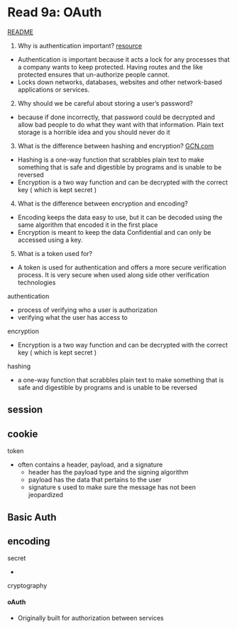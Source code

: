 # Read 9a: OAuth

[README](/README.md)

1. Why is authentication important? [resource](https://searchsecurity.techtarget.com/definition/authentication#:~:text=Authentication%20is%20important%20because%20it,network%2Dbased%20applications%20or%20services.)

- Authentication is important because it acts a lock for any processes that a company wants to keep protected. Having routes and the like protected ensures that un-authorize people cannot.
- Locks down networks, databases, websites and other network-based applications or services.

2. Why should we be careful about storing a user’s password?

- because if done incorrectly, that password could be decrypted and allow bad people to do what they want with that information. Plain text storage is a horrible idea and you should never do it

3. What is the difference between hashing and encryption? [GCN.com](https://gcn.com/articles/2013/12/02/hashing-vs-encryption.aspx#:~:text=Encryption%20is%20a%20two%2Dway,to%20reveal%20the%20original%20password.)

- Hashing is a one-way function that scrabbles plain text to make something that is safe and digestible by programs and is unable to be reversed
- Encryption is a two way function and can be decrypted with the correct key ( which is kept secret )

4. What is the difference between encryption and encoding?

- Encoding keeps the data easy to use, but it can be decoded using the same algorithm that encoded it in the first place
- Encryption is meant to keep the data Confidential and can only be accessed using a key.

5. What is a token used for?

- A token is used for authentication and offers a more secure verification process. It is very secure when used along side other verification technologies

authentication

- process of verifying who a user is
  authorization
- verifying what the user has access to

encryption

- Encryption is a two way function and can be decrypted with the correct key ( which is kept secret )

hashing

- a one-way function that scrabbles plain text to make something that is safe and digestible by programs and is unable to be reversed

## session

## cookie

token

- often contains a header, payload, and a signature
  - header has the payload type and the signing algorithm
  - payload has the data that pertains to the user
  - signature s used to make sure the message has not been jeopardized

## Basic Auth

## encoding

secret

-

cryptography

#### oAuth

- Originally built for authorization between services
